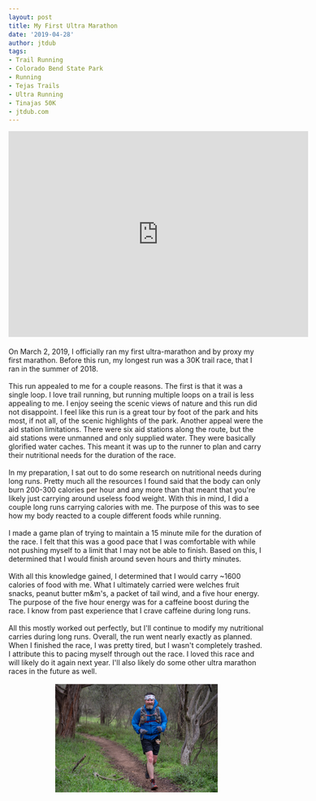 ```yaml
---
layout: post
title: My First Ultra Marathon
date: '2019-04-28'
author: jtdub
tags:
- Trail Running
- Colorado Bend State Park
- Running
- Tejas Trails
- Ultra Running
- Tinajas 50K
- jtdub.com
---
```

<iframe allowtransparency="true" frameborder="0" height="405" scrolling="no" src="https://www.strava.com/activities/2187177341/embed/ff89f542cb5e453d8ca13f8ee5268159f2dd76ff" width="590">
</iframe>
<br/>
<br/>
On March 2, 2019, I officially ran my first ultra-marathon and by proxy my first marathon. Before this run, my longest run was a 30K trail race, that I ran in the summer of 2018.
<br/>
<br/>
This run appealed to me for a couple reasons. The first is that it was a single loop. I love trail running, but running multiple loops on a trail is less appealing to me. I enjoy seeing the scenic views of nature and this run did not disappoint. I feel like this run is a great tour by foot of the park and hits most, if not all, of the scenic highlights of the park. Another appeal were the aid station limitations. There were six aid stations along the route, but the aid stations were unmanned and only supplied water. They were basically glorified water caches. This meant it was up to the runner to plan and carry their nutritional needs for the duration of the race.
<br/>
<br/>
In my preparation, I sat out to do some research on nutritional needs during long runs. Pretty much all the resources I found said that the body can only burn 200-300 calories per hour and any more than that meant that you're likely just carrying around useless food weight. With this in mind, I did a couple long runs carrying calories with me. The purpose of this was to see how my body reacted to a couple different foods while running.
<br/>
<br/>
I made a game plan of trying to maintain a 15 minute mile for the duration of the race. I felt that this was a good pace that I was comfortable with while not pushing myself to a limit that I may not be able to finish. Based on this, I determined that I would finish around seven hours and thirty minutes.
<br/>
<br/>
With all this knowledge gained, I determined that I would carry ~1600 calories of food with me. What I ultimately carried were welches fruit snacks, peanut butter m&amp;m's, a packet of tail wind, and a five hour energy. The purpose of the five hour energy was for a caffeine boost during the race. I know from past experience that I crave caffeine during long runs.
<br/>
<br/>
All this mostly worked out perfectly, but I'll continue to modify my nutritional carries during long runs. Overall, the run went nearly exactly as planned. When I finished the race, I was pretty tired, but I wasn't completely trashed. I attribute this to pacing myself through out the race. I loved this race and will likely do it again next year. I'll also likely do some other ultra marathon races in the future as well.
<br/>
<br/>
<div class="separator" style="clear: both; text-align: center;">
 <a href="/images/20190302-Tinajas-48374.jpg" imageanchor="1" style="margin-left: 1em; margin-right: 1em;">
  <img border="0" data-original-height="1069" data-original-width="1600" height="213" src="/images/20190302-Tinajas-48374.jpg" width="320"/>
 </a>
</div>
<div class="separator" style="clear: both; text-align: center;">
</div>